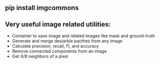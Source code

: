 ## pip install imgcommons
## Very useful image related utilities:
- Container to save image and related images like mask and ground-truth
- Generate and merge desiarble pacthes from any image
- Calculate precision, recall, f1, and accuracy
- Remove connected components from an image
- Get 4/8 neighbors of a pixel
